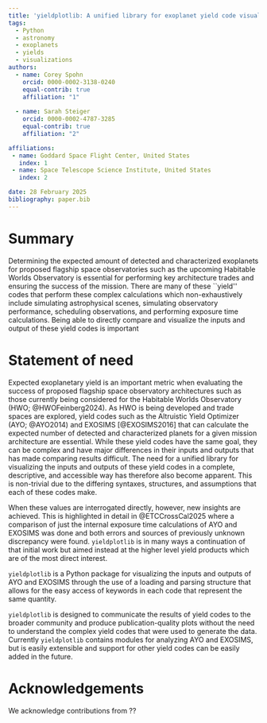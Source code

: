 ```yaml
---
title: 'yieldplotlib: A unified library for exoplanet yield code visualizations'
tags:
  - Python
  - astronomy
  - exoplanets
  - yields
  - visualizations
authors:
  - name: Corey Spohn
    orcid: 0000-0002-3138-0240
    equal-contrib: true
    affiliation: "1" 
    
  - name: Sarah Steiger
    orcid: 0000-0002-4787-3285
    equal-contrib: true
    affiliation: "2" 

affiliations:
 - name: Goddard Space Flight Center, United States
   index: 1
 - name: Space Telescope Science Institute, United States
   index: 2

date: 28 February 2025
bibliography: paper.bib
---
```


# Summary

Determining the expected amount of detected and characterized exoplanets for proposed flagship space 
observatories such as the upcoming Habitable Worlds Observatory is essential for performing key 
architecture trades and ensuring the success of the mission. There are many of these ``yield'' 
codes that perform these complex calculations which non-exhaustively include simulating 
astrophysical scenes, simulating observatory performance, scheduling observations, and performing 
exposure time calculations. Being able to directly compare and visualize the inputs and output of
these yield codes is important 

# Statement of need

Expected exoplanetary yield is an important metric when evaluating the success of proposed
flagship space observatory architectures such as those currently being considered for the Habitable 
Worlds Observatory (HWO; @HWOFeinberg2024). As HWO is being developed and trade spaces are 
explored, yield codes such as the Altruistic Yield Optimizer (AYO; @AYO2014) and EXOSIMS 
[@EXOSIMS2016] that can calculate the expected number of detected and characterized planets for a 
given mission architecture are essential. While these yield codes have the same goal, they can be 
complex and have major differences in their inputs and outputs that has made comparing results 
difficult. The need for a unified library for visualizing the inputs and outputs of these yield 
codes in a complete, descriptive, and accessible way has therefore also become apparent. This is 
non-trivial due to the differing syntaxes, structures, and assumptions that each of these codes
make. 

When these values are interrogated directly, however, new insights are achieved. This is 
highlighted in detail in @ETCCrossCal2025 where a comparison of just the internal exposure time 
calculations of AYO and EXOSIMS was done and both errors and sources of previously unknown 
discrepancy were found. `yieldplotlib` is in many ways a continuation of that initial work but 
aimed instead at the higher level yield products which are of the most direct interest. 

`yieldplotlib` is a Python package for visualizing the inputs and outputs of AYO and EXOSIMS 
through the use of a loading and parsing structure that allows for the easy access of keywords 
in each code that represent the same quantity. 

`yieldplotlib` is designed to communicate the results of yield codes to the broader community and 
produce publication-quality plots without the need to understand the complex yield codes that were 
used to generate the data. Currently `yieldplotlib` contains modules for analyzing AYO and EXOSIMS, 
but is easily extensible and support for other yield codes can be easily added in the future.


# Acknowledgements

We acknowledge contributions from ??
